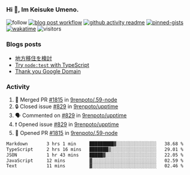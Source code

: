 ### Hi 👋, Im Keisuke Umeno.

<!--
**9renpoto/9renpoto** is a ✨ _special_ ✨ repository because its `README.md` (this file) appears on your GitHub profile.

Here are some ideas to get you started:

- 🔭 I’m currently working on ...
- 🌱 I’m currently learning ...
- 👯 I’m looking to collaborate on ...
- 🤔 I’m looking for help with ...
- 💬 Ask me about ...
- 📫 How to reach me: ...
- 😄 Pronouns: ...
- ⚡ Fun fact: ...
-->

![follow](https://img.shields.io/github/followers/9renpoto?label=Follow&style=social)
[![blog post workflow](https://github.com/9renpoto/9renpoto/actions/workflows/blog.yml/badge.svg)](https://github.com/9renpoto/9renpoto/actions/workflows/blog.yml)
[![github activity readme](https://github.com/9renpoto/9renpoto/actions/workflows/activity.yml/badge.svg)](https://github.com/9renpoto/9renpoto/actions/workflows/activity.yml)
[![pinned-gists](https://github.com/9renpoto/9renpoto/actions/workflows/pin-gist.yml/badge.svg)](https://github.com/9renpoto/9renpoto/actions/workflows/pin-gist.yml)
[![wakatime](https://github.com/9renpoto/9renpoto/actions/workflows/waka-readme-status.yml/badge.svg)](https://github.com/9renpoto/9renpoto/actions/workflows/waka-readme-status.yml)
![visitors](https://komarev.com/ghpvc/?username=9renpoto&label=Profile%20views&color=0e75b6&style=flat)

### Blogs posts

<!-- BLOG-POST-LIST:START -->
- [地方移住を検討](https://9renpoto.win/entry/2023/09/09/migration-plan)
- [Try `node:test` with TypeScript](https://9renpoto.win/entry/2023/07/23/node-test-runner)
- [Thank you Google Domain](https://9renpoto.win/entry/2023/07/08/new-domain)
<!-- BLOG-POST-LIST:END -->

### Activity

<!--START_SECTION:activity-->
1. 🎉 Merged PR [#1815](https://github.com/9renpoto/.59-node/pull/1815) in [9renpoto/.59-node](https://github.com/9renpoto/.59-node)
2. 🔒 Closed issue [#829](https://github.com/9renpoto/upptime/issues/829) in [9renpoto/upptime](https://github.com/9renpoto/upptime)
3. 🗣 Commented on [#829](https://github.com/9renpoto/upptime/issues/829#issuecomment-1751319416) in [9renpoto/upptime](https://github.com/9renpoto/upptime)
4. ❗ Opened issue [#829](https://github.com/9renpoto/upptime/issues/829) in [9renpoto/upptime](https://github.com/9renpoto/upptime)
5. 💪 Opened PR [#1815](https://github.com/9renpoto/.59-node/pull/1815) in [9renpoto/.59-node](https://github.com/9renpoto/.59-node)
<!--END_SECTION:activity-->

<!--START_SECTION:waka-->

```txt
Markdown       3 hrs 1 min     █████████▓░░░░░░░░░░░░░░░   38.68 %
TypeScript     2 hrs 16 mins   ███████▒░░░░░░░░░░░░░░░░░   29.01 %
JSON           1 hr 43 mins    █████▓░░░░░░░░░░░░░░░░░░░   22.05 %
JavaScript     12 mins         ▓░░░░░░░░░░░░░░░░░░░░░░░░   02.59 %
Text           11 mins         ▓░░░░░░░░░░░░░░░░░░░░░░░░   02.46 %
```

<!--END_SECTION:waka-->
